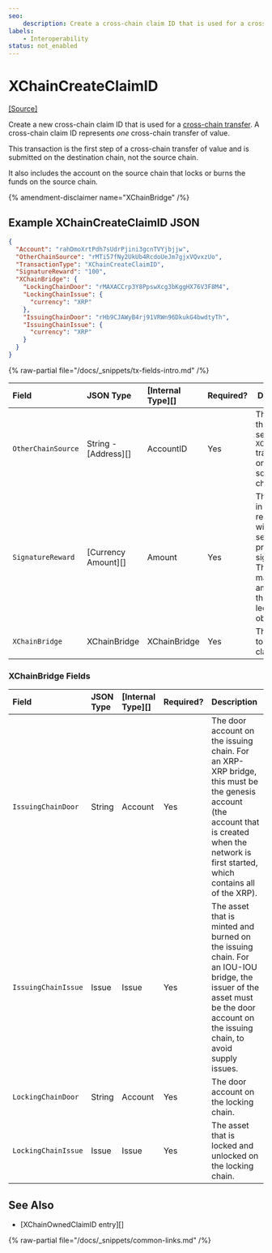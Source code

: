 ```yaml
---
seo:
    description: Create a cross-chain claim ID that is used for a cross-chain transfer.
labels:
    - Interoperability
status: not_enabled
---
```

# XChainCreateClaimID
[[Source]](https://github.com/XRPLF/rippled/blob/master/src/xrpld/app/tx/detail/XChainBridge.cpp "Source")

Create a new cross-chain claim ID that is used for a [cross-chain transfer](../../../../concepts/xrpl-sidechains/cross-chain-bridges.md). A cross-chain claim ID represents *one* cross-chain transfer of value. 

This transaction is the first step of a cross-chain transfer of value and is submitted on the destination chain, not the source chain. 

It also includes the account on the source chain that locks or burns the funds on the source chain.

{% amendment-disclaimer name="XChainBridge" /%}

## Example XChainCreateClaimID JSON

```json
{
  "Account": "rahDmoXrtPdh7sUdrPjini3gcnTVYjbjjw",
  "OtherChainSource": "rMTi57fNy2UkUb4RcdoUeJm7gjxVQvxzUo",
  "TransactionType": "XChainCreateClaimID",
  "SignatureReward": "100",
  "XChainBridge": {
    "LockingChainDoor": "rMAXACCrp3Y8PpswXcg3bKggHX76V3F8M4",
    "LockingChainIssue": {
      "currency": "XRP"
    },
    "IssuingChainDoor": "rHb9CJAWyB4rj91VRWn96DkukG4bwdtyTh",
    "IssuingChainIssue": {
      "currency": "XRP"
    }
  }
}
```


{% raw-partial file="/docs/_snippets/tx-fields-intro.md" /%}

| Field              | JSON Type            | [Internal Type][] | Required? | Description |
|:-------------------|:---------------------|:------------------|:----------|-------------|
| `OtherChainSource` | String - [Address][] | AccountID         | Yes       | The account that must send the `XChainCommit` transaction on the source chain. |
| `SignatureReward`  | [Currency Amount][]  | Amount            | Yes       | The amount, in XRP, to reward the witness servers for providing signatures. This must match the amount on the `Bridge` ledger object. |
| `XChainBridge`     | XChainBridge         | XChainBridge      | Yes       | The bridge to create the claim ID for. |


### XChainBridge Fields

| Field               | JSON Type | [Internal Type][] | Required? | Description     |
|:--------------------|:----------|:------------------|:----------|:----------------|
| `IssuingChainDoor`  | String    | Account           | Yes       | The door account on the issuing chain. For an XRP-XRP bridge, this must be the genesis account (the account that is created when the network is first started, which contains all of the XRP). |
| `IssuingChainIssue` | Issue     | Issue             | Yes       | The asset that is minted and burned on the issuing chain. For an IOU-IOU bridge, the issuer of the asset must be the door account on the issuing chain, to avoid supply issues. |
| `LockingChainDoor`  | String    | Account           | Yes       | The door account on the locking chain. |
| `LockingChainIssue` | Issue     | Issue             | Yes       | The asset that is locked and unlocked on the locking chain. |

## See Also

- [XChainOwnedClaimID entry][]

{% raw-partial file="/docs/_snippets/common-links.md" /%}
